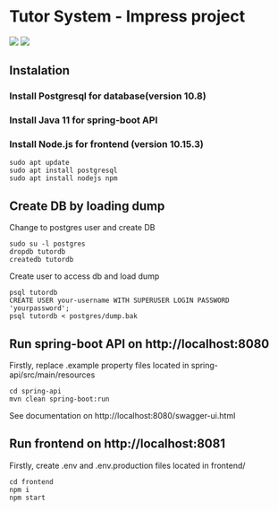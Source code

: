 # Tutor System - Impress project

![](http://gaips.inesc-id.pt/sapient/wp-content/uploads/2014/11/logo_inesc.png)
![](https://www.inesc-id.pt/wp-content/uploads/2018/01/impress_logo_703x316.png)

## Instalation

### Install Postgresql for database(version 10.8)
### Install Java 11 for spring-boot API
### Install Node.js for frontend (version 10.15.3)

```
sudo apt update
sudo apt install postgresql
sudo apt install nodejs npm
```

## Create DB by loading dump

Change to postgres user and create DB
```
sudo su -l postgres
dropdb tutordb
createdb tutordb
```

Create user to access db and load dump
```
psql tutordb
CREATE USER your-username WITH SUPERUSER LOGIN PASSWORD 'yourpassword';
psql tutordb < postgres/dump.bak
```

## Run spring-boot API on http://localhost:8080

Firstly, replace .example property files located in spring-api/src/main/resources

```
cd spring-api
mvn clean spring-boot:run
```

See documentation on http://localhost:8080/swagger-ui.html

## Run frontend on http://localhost:8081

Firstly, create .env and .env.production files located in frontend/

```
cd frontend
npm i
npm start
```

